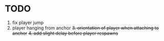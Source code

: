 #  TODO

1. fix player jump
2. player hanging from anchor
~~3. orientation of player when attaching to anchor~~
~~4. add slight delay before player respawns~~

